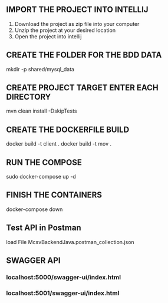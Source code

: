 ## IMPORT THE PROJECT INTO INTELLIJ

  1. Download the project as zip file into your computer
  2. Unzip the project at your desired location
  3. Open the project into intellij

## CREATE THE FOLDER FOR THE BDD DATA

  mkdir -p shared/mysql_data

## CREATE PROJECT TARGET ENTER EACH DIRECTORY

  mvn clean install -DskipTests

## CREATE THE DOCKERFILE BUILD

  docker build -t client .
  docker build -t mov .

## RUN THE COMPOSE

  sudo docker-compose up -d

## FINISH THE CONTAINERS

  docker-compose down

## Test API in Postman

  load File McsvBackendJava.postman_collection.json  
       
## SWAGGER API

### localhost:5000/swagger-ui/index.html 
### localhost:5001/swagger-ui/index.html 
